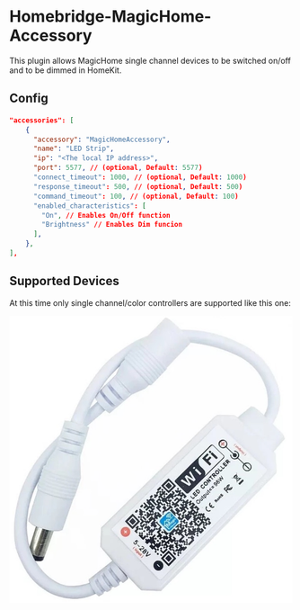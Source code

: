 # Homebridge-MagicHome-Accessory

This plugin allows MagicHome single channel devices to be switched on/off and to be dimmed in HomeKit.

## Config

```json
"accessories": [
    {
      "accessory": "MagicHomeAccessory",
      "name": "LED Strip",
      "ip": "<The local IP address>",
      "port": 5577, // (optional, Default: 5577)
      "connect_timeout": 1000, // (optional, Default: 1000)
      "response_timeout": 500, // (optional, Default: 500)
      "command_timeout": 100, // (optional, Default: 100)
      "enabled_characteristics": [
        "On", // Enables On/Off function
        "Brightness" // Enables Dim funcion
      ],
    },
],
```

## Supported Devices

At this time only single channel/color controllers are supported like this one:

![Single Channel](./.docs/single-channel.jpeg)
